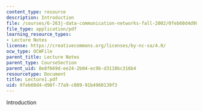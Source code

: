 ```yaml
---
content_type: resource
description: Introduction
file: /courses/6-263j-data-communication-networks-fall-2002/0feb60d4d98f77a9c08991b4960139f3_Lecture1.pdf
file_type: application/pdf
learning_resource_types:
- Lecture Notes
license: https://creativecommons.org/licenses/by-nc-sa/4.0/
ocw_type: OCWFile
parent_title: Lecture Notes
parent_type: CourseSection
parent_uid: 8e8f669d-ee24-2b04-ec9b-d3110bc316b4
resourcetype: Document
title: Lecture1.pdf
uid: 0feb60d4-d98f-77a9-c089-91b4960139f3
---
```

Introduction